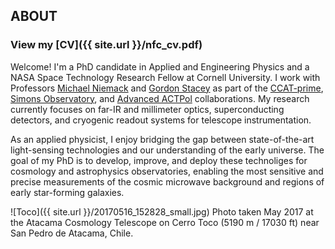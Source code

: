 ## ABOUT


### View my **[CV]({{ site.url }}/nfc_cv.pdf)** 

Welcome! I'm a PhD candidate in Applied and Engineering Physics and a NASA Space Technology Research Fellow at Cornell University. I work with Professors [Michael Niemack](https://www.classe.cornell.edu/~mdn49/index.html) and [Gordon Stacey](https://astro.cornell.edu/gordon-j-stacey) as part of the [CCAT-prime](http://www.ccatobservatory.org/), [Simons Observatory](https://simonsobservatory.org/), and [Advanced ACTPol](https://act.princeton.edu/) collaborations. My research currently focuses on far-IR and millimeter optics, superconducting detectors, and cryogenic readout systems for telescope instrumentation.

As an applied physicist, I enjoy bridging the gap between state-of-the-art light-sensing technologies and our understanding of the early universe. The goal of my PhD is to develop, improve, and deploy these technoliges for cosmology and astrophysics observatories, enabling the most sensitive and precise measurements of the cosmic microwave background and regions of early star-forming galaxies. 

![Toco]({{ site.url }}/20170516_152828_small.jpg)
Photo taken May 2017 at the Atacama Cosmology Telescope on Cerro Toco (5190 m / 17030 ft) near San Pedro de Atacama, Chile.

<!---
What I like to do as an applied physicist
What I am currently doing
What I want to do
Who I am
Who I work with
Where I came from
What my research today is
--->
